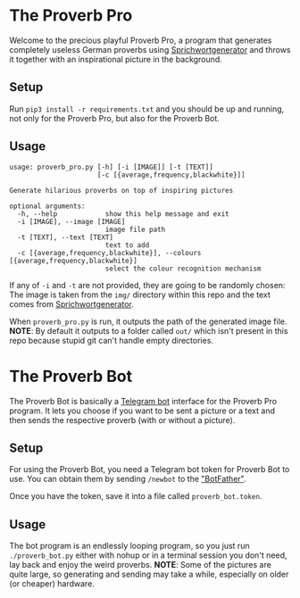 # The Proverb Pro

Welcome to the precious playful Proverb Pro, a program
that generates completely useless German proverbs using
[Sprichwortgenerator](http://sprichwort.gener.at/or/) and throws it together
with an inspirational picture in the background.

## Setup

Run `pip3 install -r requirements.txt` and you should be up and running, not
only for the Proverb Pro, but also for the Proverb Bot.

## Usage

```
usage: proverb_pro.py [-h] [-i [IMAGE]] [-t [TEXT]]
                      [-c [{average,frequency,blackwhite}]]

Generate hilarious proverbs on top of inspiring pictures

optional arguments:
  -h, --help            show this help message and exit
  -i [IMAGE], --image [IMAGE]
                        image file path
  -t [TEXT], --text [TEXT]
                        text to add
  -c [{average,frequency,blackwhite}], --colours [{average,frequency,blackwhite}]
                        select the colour recognition mechanism
```

If any of `-i` and `-t` are not provided, they are going to be randomly chosen:
The image is taken from the `img/` directory within this repo and the text comes
from [Sprichwortgenerator](http://sprichwort.gener.at/or/).

When `proverb_pro.py` is run, it outputs the path of the generated image file.
**NOTE**: By default it outputs to a folder called `out/` which isn't present in
this repo because stupid git can't handle empty directories.

# The Proverb Bot

The Proverb Bot is basically a [Telegram bot](https://core.telegram.org/bots/)
interface for the Proverb Pro program. It lets you choose if you want to be sent
a picture or a text and then sends the respective proverb (with or without a
picture).

## Setup

For using the Proverb Bot, you need a Telegram bot token for Proverb
Bot to use.  You can obtain them by sending `/newbot` to the
["BotFather"](https://telegram.me/botfather).

Once you have the token, save it into a file called `proverb_bot.token`.

## Usage

The bot program is an endlessly looping program, so you just run
`./proverb_bot.py` either with nohup or in a terminal session you don't need,
lay back and enjoy the weird proverbs.
**NOTE**: Some of the pictures are quite large, so generating and sending may
take a while, especially on older (or cheaper) hardware.
